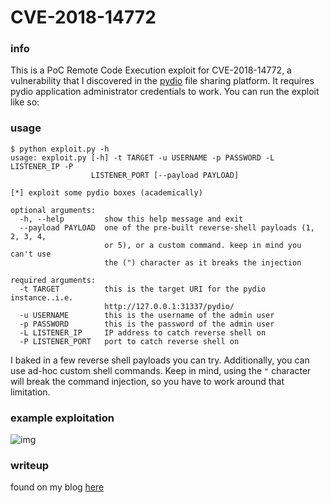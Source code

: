# CVE-2018-14772

### info

This is a PoC Remote Code Execution exploit for CVE-2018-14772, a vulnerability 
that I discovered in the [pydio](https://pydio.com/) file sharing platform. It 
requires pydio application administrator credentials to work. You can run the 
exploit like so:

### usage

```
$ python exploit.py -h
usage: exploit.py [-h] -t TARGET -u USERNAME -p PASSWORD -L LISTENER_IP -P
                  LISTENER_PORT [--payload PAYLOAD]

[*] exploit some pydio boxes (academically)

optional arguments:
  -h, --help         show this help message and exit
  --payload PAYLOAD  one of the pre-built reverse-shell payloads (1, 2, 3, 4,
                     or 5), or a custom command. keep in mind you can't use
                     the (") character as it breaks the injection

required arguments:
  -t TARGET          this is the target URI for the pydio instance..i.e.
                     http://127.0.0.1:31337/pydio/
  -u USERNAME        this is the username of the admin user
  -p PASSWORD        this is the password of the admin user
  -L LISTENER_IP     IP address to catch reverse shell on
  -P LISTENER_PORT   port to catch reverse shell on
```

I baked in a few reverse shell payloads you can try. Additionally, you can use ad-hoc custom shell commands. Keep in mind, using the `"` character will break the command injection, so you have to work around that limitation.

### example exploitation

![img](https://i.imgur.com/oBXqt78.png)

### writeup

found on my blog [here](http://coastalsec.io/cve-2018-14772-remote-code-execution)
